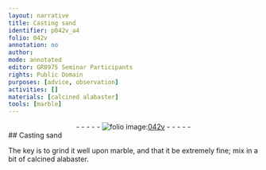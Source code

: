 ```yaml
---
layout: narrative
title: Casting sand
identifier: p042v_a4
folio: 042v
annotation: no
author:
mode: annotated
editor: GR8975 Seminar Participants
rights: Public Domain
purposes: [advice, observation]
activities: []
materials: [calcined alabaster]
tools: [marble]
---
```


 <div class="folio" align="center">- - - - - <a href="http://gallica.bnf.fr/ark:/12148/btv1b10500001g/f90.image" target="_blank"><img src="https://cu-mkp.github.io/GR8975-edition/assets/photo-icon.png" alt="folio image: " style="display:inline-block; margin-bottom:-3px;"/>042v</a> - - - - - </div>   
## Casting sand

 
The key is to grind it well upon <span class="tool">marble</span>, and that it be extremely fine; mix in a bit of <span class="material">calcined alabaster</span>.
 